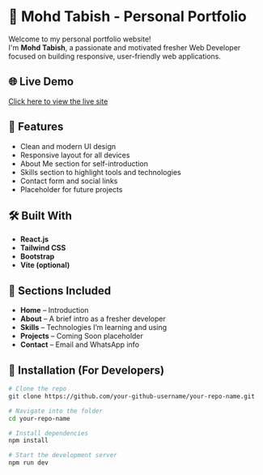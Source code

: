 # 💼 Mohd Tabish - Personal Portfolio

Welcome to my personal portfolio website!  
I'm **Mohd Tabish**, a passionate and motivated fresher Web Developer focused on building responsive, user-friendly web applications.

## 🌐 Live Demo

[Click here to view the live site](https://Mohd-Tabish-Shaikh.github.io/presnol-portfolio)

## 📌 Features

- Clean and modern UI design
- Responsive layout for all devices
- About Me section for self-introduction
- Skills section to highlight tools and technologies
- Contact form and social links
- Placeholder for future projects

## 🛠️ Built With

- **React.js**
- **Tailwind CSS**
- **Bootstrap**
- **Vite (optional)**

## 🧾 Sections Included

- **Home** – Introduction
- **About** – A brief intro as a fresher developer
- **Skills** – Technologies I’m learning and using
- **Projects** – Coming Soon placeholder
- **Contact** – Email and WhatsApp info

## 🚀 Installation (For Developers)

```bash
# Clone the repo
git clone https://github.com/your-github-username/your-repo-name.git

# Navigate into the folder
cd your-repo-name

# Install dependencies
npm install

# Start the development server
npm run dev
